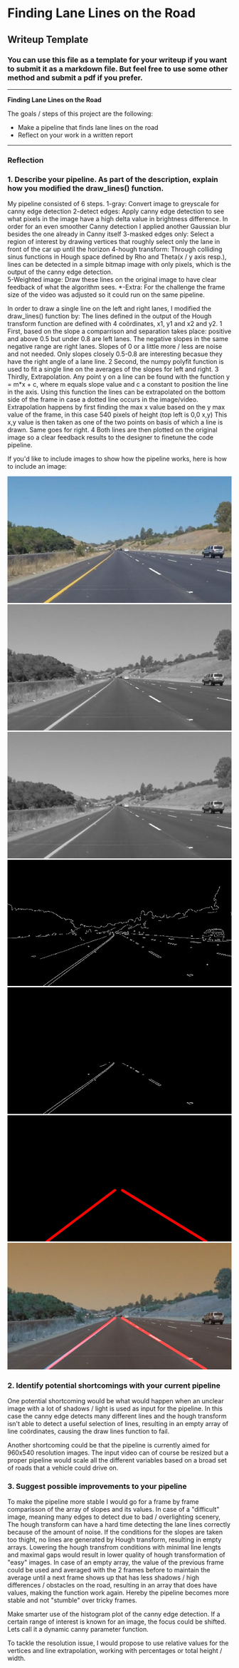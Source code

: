 # **Finding Lane Lines on the Road** 

## Writeup Template

### You can use this file as a template for your writeup if you want to submit it as a markdown file. But feel free to use some other method and submit a pdf if you prefer.

---

**Finding Lane Lines on the Road**

The goals / steps of this project are the following:
* Make a pipeline that finds lane lines on the road
* Reflect on your work in a written report


[//]: # (Image References)

[image0]: ./Output/result0.jpg "result0"
[image1]: ./Output/result1.jpg "result1"
[image2]: ./Output/result2.jpg "result2"
[image3]: ./Output/result3.jpg "result3"
[image4]: ./Output/result4.jpg "result4"
[image5]: ./Output/result5.jpg "result5"
[image6]: ./Output/result6.jpg "result6"
---

### Reflection

### 1. Describe your pipeline. As part of the description, explain how you modified the draw_lines() function.

My pipeline consisted of 6 steps. 
1-gray: Convert image to greyscale for canny edge detection
2-detect edges: Apply canny edge detection to see what pixels in the image have a high delta value in brightness difference. In order for an even smoother Canny detection I applied another Gaussian blur besides the one already in Canny itself
3-masked edges only: Select a region of interest by drawing vertices that roughly select only the lane in front of the car up until the horizon
4-hough transform: Through colliding sinus functions in Hough space defined by Rho and Theta(x / y axis resp.), lines can be detected in a simple bitmap image with only pixels, which is the output of the canny edge detection.  
5-Weighted image: Draw these lines on the original image to have clear feedback of what the algorithm sees. 
*-Extra: For the challenge the frame size of the video was adjusted so it could run on the same pipeline. 

In order to draw a single line on the left and right lanes, I modified the draw_lines() function by:
The lines defined in the output of the Hough transform function are defined with 4 coördinates, x1, y1 and x2 and y2. 
1 First, based on the slope a comparrison and separation takes place: positive and above 0.5 but under 0.8 are left lanes. The negative slopes in the same negative range are right lanes. 
Slopes of 0 or a little more / less are noise and not needed. Only slopes closely 0.5-0.8 are interesting becasue they have the right angle of a lane line. 
2 Second, the numpy polyfit function is used to fit a single line on the averages of the slopes for left and right.
3 Thirdly, Extrapolation. Any point y on a line can be found with the function y = m*x + c, where m equals slope value and c a constant to position the line in the axis.
Using this function the lines can be extrapolated on the bottom side of the frame in case a dotted line occurs in the image/video. 
Extrapolation happens by first finding the max x value based on the y max value of the frame, in this case 540 pixels of height (top left is 0,0 x,y)
This x,y value is then taken as one of the two points on basis of which a line is drawn. Same goes for right. 
4 Both lines are then plotted on the original image so a clear feedback results to the designer to finetune the code pipeline. 


If you'd like to include images to show how the pipeline works, here is how to include an image: 

![alt text][image0]
![alt text][image1]
![alt text][image2]
![alt text][image3]
![alt text][image4]
![alt text][image5]
![alt text][image6]


### 2. Identify potential shortcomings with your current pipeline


One potential shortcoming would be what would happen when an unclear image with a lot of shadows / light is used as input for the pipeline.
In this case the canny edge detects many different lines and the hough transform isn't able to detect a useful selection of lines, resulting in an empty array of line coördinates, causing the draw lines function to fail.

Another shortcoming could be that the pipeline is currently aimed for 960x540 resolution images. The input video can of course be resized but a proper pipeline would
scale all the different variables based on a broad set of roads that a vehicle could drive on.


### 3. Suggest possible improvements to your pipeline

To make the pipeline more stable I would go for a frame by frame comparisson of the array of slopes and its values. In case of a "difficult" image, meaning many edges to detect due to bad / overlighting scenery,
The hough transform can have a hard time detecting the lane lines correctly because of the amount of noise. If the conditions for the slopes are taken too thight, no lines are generated by Hough transform, resulting in empty arrays.
Lowering the hough transfrom conditions with minimal line lengts and maximal gaps would result in lower quality of hough transformation of "easy" images. 
In case of an empty array, the value of the previous frame could be used and averaged with the 2 frames before to maintain the average until a next frame shows up that has less shadows / high differences / obstacles on the road, 
resulting in an array that does have values, making the function work again. Hereby the pipeline becomes more stable and not "stumble" over tricky frames. 

Make smarter use of the histogram plot of the canny edge detection. If a certain range of interest is known for an image, the focus could be shifted. Lets call it a dynamic canny parameter function. 

To tackle the resolution issue, I would propose to use relative values for the vertices and line extrapolation, working with percentages or total height / width. 
